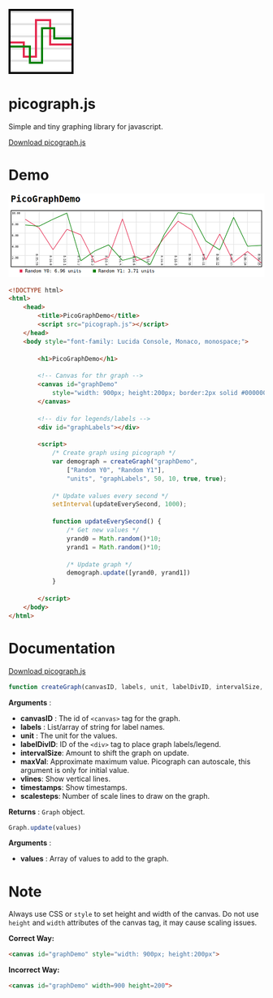 ![Picograph logo](picographicon128.png)
# picograph.js
Simple and tiny graphing library for javascript.

[Download picograph.js](picograph.js)

# Demo
![Demo Image](demo_screenshot.png)
```html
<!DOCTYPE html>
<html>
    <head>
        <title>PicoGraphDemo</title>
        <script src="picograph.js"></script>
    </head>
    <body style="font-family: Lucida Console, Monaco, monospace;">
        
        <h1>PicoGraphDemo</h1>
        
        <!-- Canvas for thr graph -->
        <canvas id="graphDemo" 
            style="width: 900px; height:200px; border:2px solid #000000;">
        </canvas>
        
        <!-- div for legends/labels -->
        <div id="graphLabels"></div>

        <script>
            /* Create graph using picograph */
            var demograph = createGraph("graphDemo", 
                ["Random Y0", "Random Y1"], 
                "units", "graphLabels", 50, 10, true, true);

            /* Update values every second */
            setInterval(updateEverySecond, 1000);

            function updateEverySecond() {
                /* Get new values */
                yrand0 = Math.random()*10;
                yrand1 = Math.random()*10;

                /* Update graph */
                demograph.update([yrand0, yrand1])
            }

        </script>
    </body>
</html>
```

# Documentation
[Download picograph.js](picograph.js)

```javascript
function createGraph(canvasID, labels, unit, labelDivID, intervalSize, maxVal,vlines=false, timestamps=false, scalesteps=5)
```
**Arguments** :

+ **canvasID** : The id of `<canvas>` tag for the graph.
+ **labels** : List/array of string for label names.
+ **unit** : The unit for the values.
+ **labelDivID**: ID of the `<div>` tag to place graph labels/legend.
+ **intervalSize**: Amount to shift the graph on update.
+ **maxVal**: Approximate maximum value. Picograph can autoscale, this 
argument is only for initial value.
+ **vlines**: Show vertical lines.
+ **timestamps**: Show timestamps.
+ **scalesteps**: Number of scale lines to draw on the graph.

**Returns** : `Graph` object.

```javascript
Graph.update(values)
```
**Arguments** :

+ **values** : Array of values to add to the graph.

# Note
Always use CSS or `style` to set height and width of the canvas. 
Do not use `height` and `width` attributes of the canvas tag, it may cause scaling issues.

**Correct Way:**
```html
<canvas id="graphDemo" style="width: 900px; height:200px">
```

**Incorrect Way:**
```html
<canvas id="graphDemo" width=900 height=200">
```
